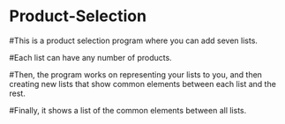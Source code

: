 # Product-Selection
#This is a product selection program where you can add seven lists.

#Each list can have any number of products.

#Then, the program works on representing your lists to you, and then creating new lists that show common elements between each list and the rest.

#Finally, it shows a list of the common elements between all lists.
